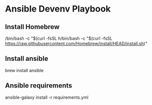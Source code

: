 # Ansible Devenv Playbook

## Install Homebrew
/bin/bash -c "$(curl -fsSL h/bin/bash -c "$(curl -fsSL https://raw.githubusercontent.com/Homebrew/install/HEAD/install.sh)"

## Install ansible 
brew install ansible

## Ansible requirements
ansible-galaxy install -r requirements.yml